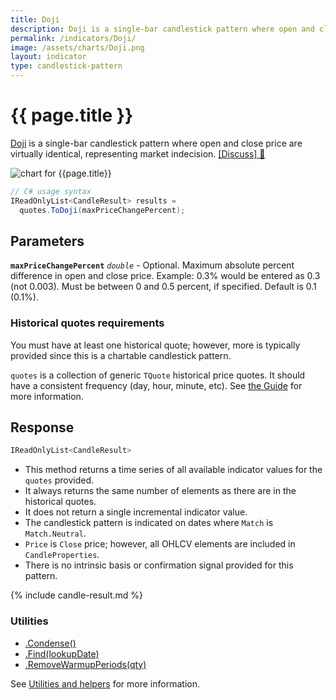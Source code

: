 ```yaml
---
title: Doji
description: Doji is a single-bar candlestick pattern where open and close price are virtually identical, representing market indecision.
permalink: /indicators/Doji/
image: /assets/charts/Doji.png
layout: indicator
type: candlestick-pattern
---
```


# {{ page.title }}

[Doji](https://en.wikipedia.org/wiki/Doji) is a single-bar candlestick pattern where open and close price are virtually identical, representing market indecision.
[[Discuss] &#128172;]({{site.github.repository_url}}/discussions/734 "Community discussion about this indicator")

![chart for {{page.title}}]({{site.baseurl}}{{page.image}})

```csharp
// C# usage syntax
IReadOnlyList<CandleResult> results =
  quotes.ToDoji(maxPriceChangePercent);
```

## Parameters

**`maxPriceChangePercent`** _`double`_ - Optional.  Maximum absolute percent difference in open and close price.  Example: 0.3% would be entered as 0.3 (not 0.003).  Must be between 0 and 0.5 percent, if specified.  Default is 0.1 (0.1%).

### Historical quotes requirements

You must have at least one historical quote; however, more is typically provided since this is a chartable candlestick pattern.

`quotes` is a collection of generic `TQuote` historical price quotes.  It should have a consistent frequency (day, hour, minute, etc).  See [the Guide]({{site.baseurl}}/guide/#historical-quotes) for more information.

## Response

```csharp
IReadOnlyList<CandleResult>
```

- This method returns a time series of all available indicator values for the `quotes` provided.
- It always returns the same number of elements as there are in the historical quotes.
- It does not return a single incremental indicator value.
- The candlestick pattern is indicated on dates where `Match` is `Match.Neutral`.
- `Price` is `Close` price; however, all OHLCV elements are included in `CandleProperties`.
- There is no intrinsic basis or confirmation signal provided for this pattern.

{% include candle-result.md %}

### Utilities

- [.Condense()]({{site.baseurl}}/utilities#condense)
- [.Find(lookupDate)]({{site.baseurl}}/utilities#find-indicator-result-by-date)
- [.RemoveWarmupPeriods(qty)]({{site.baseurl}}/utilities#remove-warmup-periods)

See [Utilities and helpers]({{site.baseurl}}/utilities#utilities-for-indicator-results) for more information.
